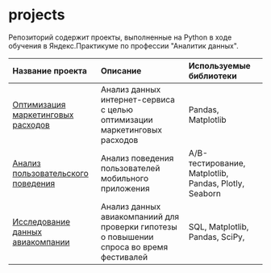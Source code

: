 # projects
Репозиторий содержит проекты, выполненные на Python в ходе обучения в Яндекс.Практикуме по профессии "Аналитик данных".

| Название проекта | Описание | Используемые библиотеки | 
| :---------------------- | :---------------------- | :---------------------- |
| [Оптимизация маркетинговых расходов](https://github.com/zhukmaria/projects/tree/optimization_marketing_costs) | Анализ данных интернет-сервиса с целью оптимизации маркетинговых расходов| Pandas, Matplotlib |
| [Анализ пользовательского поведения](https://github.com/zhukmaria/projects/tree/analysis_of_user_behavior) | Анализ поведения  пользователей мобильного приложения| A/B-тестирование, Matplotlib, Pandas, Plotly, Seaborn |
| [Исследование данных авиакомпании](https://github.com/zhukmaria/projects/tree/airline_data_research) | Анализ данных авиакомпаниий для проверки гипотезы о повышении спроса во время фестивалей| SQL, Matplotlib, Pandas, SciPy, |
